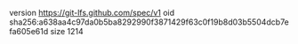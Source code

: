version https://git-lfs.github.com/spec/v1
oid sha256:a638aa4c97da0b5ba8292990f3871429f63c0f19b8d03b5504dcb7efa605e61d
size 1214
